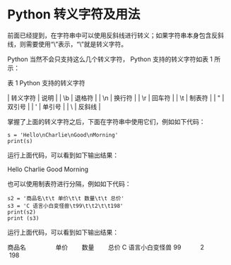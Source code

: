 # Python 转义字符及用法

前面已经提到，在字符串中可以使用反斜线进行转义；如果字符串本身包含反斜线，则需要使用“\\”表示，“\\”就是转义字符。

Python 当然不会只支持这么几个转义字符， Python 支持的转义字符如表 1 所示：

表 1 Python 支持的转义字符

| 转义字符 | 说明 |
| \b | 退格符 |
| \n | 换行符 |
| \r | 回车符 |
| \t | 制表符 |
| \" | 双引号 |
| \' | 单引号 |
| \\ | 反斜线 |

掌握了上面的转义字符之后，下面在字符串中使用它们，例如如下代码：

```
s = 'Hello\nCharlie\nGood\nMorning'
print(s)
```

运行上面代码，可以看到如下输出结果：

Hello
Charlie
Good
Morning

也可以使用制表符进行分隔，例如如下代码：

```
s2 = '商品名\t\t 单价\t\t 数量\t\t 总价'
s3 = 'C 语言小白变怪兽\t99\t\t2\t\t198'
print(s2)
print (s3)
```

运行上面代码，可以看到如下输出结果：

商品名                 单价        数量        总价
C 语言小白变怪兽 99           2             198